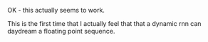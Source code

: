 OK - this actually seems to work.

This is the first time that I actually feel that that a dynamic rnn can daydream a floating point sequence.